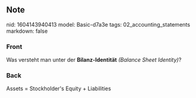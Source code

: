 ## Note
nid: 1604143940413
model: Basic-d7a3e
tags: 02_accounting_statements
markdown: false

### Front
<p>Was versteht man unter der <b>Bilanz-Identität</b> <i>(Balance Sheet Identity)</i>?</p>

### Back
Assets = Stockholder's Equity + Liabilities
